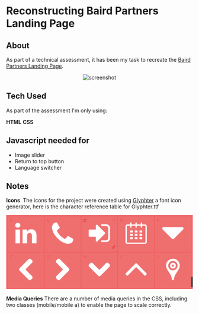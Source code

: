 # Reconstructing Baird Partners Landing Page 

## About 

As part of a technical assessment, it has been my task to recreate the [Baird Partners Landing Page](https://www.bairdpartners.com/).

<p align="center">
<img src="Screenshot.png" alt="screenshot" width="600"/>
</p>

## Tech Used

As part of the assessment I'm only using:

**HTML**
**CSS**

## Javascript needed for
* Image slider 
* Return to top button
* Language switcher

## Notes

**Icons** 
The icons for the project were created using [Glyphter](https://glyphter.com/) a font icon generator, here is the character reference table for Glyphter.ttf

<p align="center">
<img src="icons.png" alt="icons" width="600"/>
</p>

**Media Queries**
There are a number of media queries in the CSS, including two classes (mobile/mobile a) to enable the page to scale correctly.
